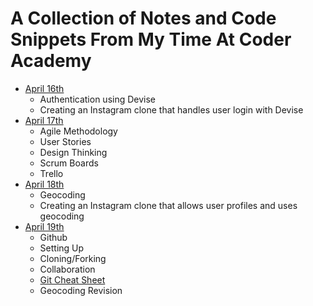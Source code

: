 # A Collection of Notes and Code Snippets From My Time At Coder Academy

- [April 16th](april16.md)
    - Authentication using Devise
    - Creating an Instagram clone that handles user login with Devise
- [April 17th](april17.md)
    - Agile Methodology
    - User Stories
    - Design Thinking
    - Scrum Boards
    - Trello
- [April 18th](april18.md)
    - Geocoding
    - Creating an Instagram clone that allows user profiles and uses geocoding
- [April 19th](april19.md)
    - Github
    - Setting Up
    - Cloning/Forking
    - Collaboration
    - [Git Cheat Sheet](git-cheatsheet.md)
    - Geocoding Revision